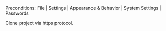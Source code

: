 Preconditions:
File | Settings | Appearance & Behavior | System Settings | Passwords

Clone project via https protocol.
